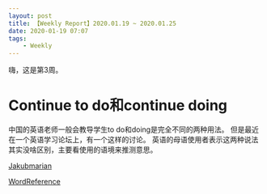 ```yaml
---
layout: post
title: 【Weekly Report】2020.01.19 ~ 2020.01.25
date: 2020-01-19 07:07
tags:
    - Weekly
---
```


嗨，这是第3周。

# Continue to do和continue doing
中国的英语老师一般会教导学生to do和doing是完全不同的两种用法。
但是最近在一个英语学习论坛上，有一个这样的讨论。
英语的母语使用者表示这两种说法其实没啥区别，主要看使用的语境来推测意思。

[Jakubmarian](https://jakubmarian.com/continue-doing-vs-continue-to-do-in-english/)

[WordReference](https://forum.wordreference.com/threads/continue-doing-vs-continue-to-do.1941619/)


